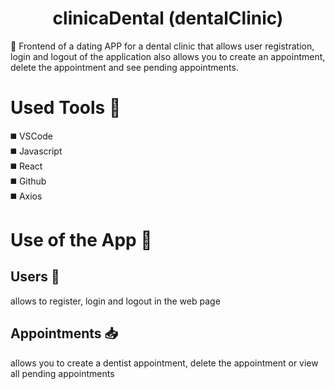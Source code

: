 <h1 align="center">clinicaDental (dentalClinic)</h1>

📢 Frontend of a dating APP for a dental clinic that allows user registration, login and logout of the application also allows you to create an appointment, delete the appointment and see pending appointments.

# Used Tools 🔨
 
 ◼️ VSCode<br>
 ◼️ Javascript<br>
 ◼️ React<br>
 ◼️ Github<br>
 ◼️ Axios<br>

# Use of the App  📃

<h2>  Users  👥 </h2>
allows to register, login and logout in the web page <br>

<h2>Appointments 📥 </h2>
allows you to create a dentist appointment, delete the appointment or view all pending appointments


 
